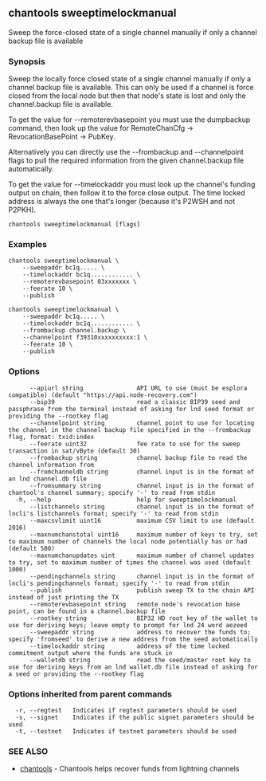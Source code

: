 ## chantools sweeptimelockmanual

Sweep the force-closed state of a single channel manually if only a channel backup file is available

### Synopsis

Sweep the locally force closed state of a single channel
manually if only a channel backup file is available. This can only be used if a
channel is force closed from the local node but then that node's state is lost
and only the channel.backup file is available.

To get the value for --remoterevbasepoint you must use the dumpbackup command,
then look up the value for RemoteChanCfg -> RevocationBasePoint -> PubKey.

Alternatively you can directly use the --frombackup and --channelpoint flags to
pull the required information from the given channel.backup file automatically.

To get the value for --timelockaddr you must look up the channel's funding
output on chain, then follow it to the force close output. The time locked
address is always the one that's longer (because it's P2WSH and not P2PKH).

```
chantools sweeptimelockmanual [flags]
```

### Examples

```
chantools sweeptimelockmanual \
	--sweepaddr bc1q..... \
	--timelockaddr bc1q............ \
	--remoterevbasepoint 03xxxxxxx \
	--feerate 10 \
	--publish

chantools sweeptimelockmanual \
	--sweepaddr bc1q..... \
	--timelockaddr bc1q............ \
	--frombackup channel.backup \
	--channelpoint f39310xxxxxxxxxx:1 \
	--feerate 10 \
	--publish
```

### Options

```
      --apiurl string               API URL to use (must be esplora compatible) (default "https://api.node-recovery.com")
      --bip39                       read a classic BIP39 seed and passphrase from the terminal instead of asking for lnd seed format or providing the --rootkey flag
      --channelpoint string         channel point to use for locating the channel in the channel backup file specified in the --frombackup flag, format: txid:index
      --feerate uint32              fee rate to use for the sweep transaction in sat/vByte (default 30)
      --frombackup string           channel backup file to read the channel information from
      --fromchanneldb string        channel input is in the format of an lnd channel.db file
      --fromsummary string          channel input is in the format of chantool's channel summary; specify '-' to read from stdin
  -h, --help                        help for sweeptimelockmanual
      --listchannels string         channel input is in the format of lncli's listchannels format; specify '-' to read from stdin
      --maxcsvlimit uint16          maximum CSV limit to use (default 2016)
      --maxnumchanstotal uint16     maximum number of keys to try, set to maximum number of channels the local node potentially has or had (default 500)
      --maxnumchanupdates uint      maximum number of channel updates to try, set to maximum number of times the channel was used (default 1000)
      --pendingchannels string      channel input is in the format of lncli's pendingchannels format; specify '-' to read from stdin
      --publish                     publish sweep TX to the chain API instead of just printing the TX
      --remoterevbasepoint string   remote node's revocation base point, can be found in a channel.backup file
      --rootkey string              BIP32 HD root key of the wallet to use for deriving keys; leave empty to prompt for lnd 24 word aezeed
      --sweepaddr string            address to recover the funds to; specify 'fromseed' to derive a new address from the seed automatically
      --timelockaddr string         address of the time locked commitment output where the funds are stuck in
      --walletdb string             read the seed/master root key to use for deriving keys from an lnd wallet.db file instead of asking for a seed or providing the --rootkey flag
```

### Options inherited from parent commands

```
  -r, --regtest   Indicates if regtest parameters should be used
  -s, --signet    Indicates if the public signet parameters should be used
  -t, --testnet   Indicates if testnet parameters should be used
```

### SEE ALSO

* [chantools](chantools.md)	 - Chantools helps recover funds from lightning channels

